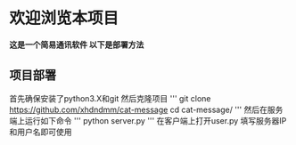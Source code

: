 # 欢迎浏览本项目
**这是一个简易通讯软件 以下是部署方法**
## 项目部署
首先确保安装了python3.X和git 然后克隆项目
'''
git clone https://github.com/xhdndmm/cat-message
cd cat-message/
'''
然后在服务端上运行如下命令
'''
python server.py
'''
在客户端上打开user.py 填写服务器IP和用户名即可使用